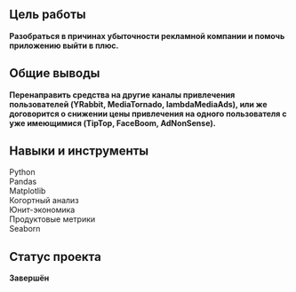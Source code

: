## Цель работы 
**Разобраться в причинах убыточности рекламной компании и помочь приложению выйти в плюс.**
## Общие выводы
**Перенаправить средства на другие каналы привлечения пользователей (YRabbit, MediaTornado, lambdaMediaAds), или же договорится о снижении цены привлечения на одного пользователя с уже имеющимися (TipTop, FaceBoom, AdNonSense).**
## Навыки и инструменты
Python <br>
Pandas <br>
Matplotlib <br>
Когортный анализ <br>
Юнит-экономика <br>
Продуктовые метрики <br>
Seaborn <br>
## Статус проекта
**Завершён**
